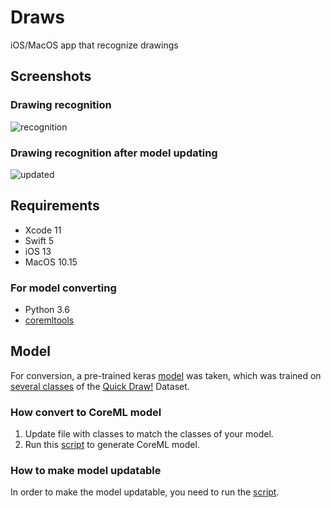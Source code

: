 # Draws
iOS/MacOS app that recognize drawings

## Screenshots
### Drawing recognition
![recognition](https://i.imgur.com/uwyfrIQ.gif)

### Drawing recognition after model updating
![updated](https://i.imgur.com/iYRcPt6.gif)

## Requirements
- Xcode 11
- Swift 5
- iOS 13
- MacOS 10.15

### For model converting
- Python 3.6
- [coremltools](https://github.com/apple/coremltools)

## Model
For conversion, a pre-trained keras [model](https://github.com/akshaybahadur21/QuickDraw) was taken, which was trained on [several classes](https://github.com/romanmazeev/Draws/blob/master/Model/classes.txt) of the [Quick Draw!](https://quickdraw.withgoogle.com/data) Dataset.

### How convert to CoreML model
1. Update file with classes to match the classes of your model.
2. Run this [script](https://github.com/romanmazeev/Draws/blob/master/Model/create_model.py) to generate CoreML model.

### How to make model updatable
In order to make the model updatable, you need to run the [script](https://github.com/romanmazeev/Draws/blob/master/Model/make_updatable.py).
 
